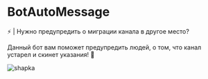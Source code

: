 # BotAutoMessage

⚡ | Нужно предупредить о миграции канала в другое место?

Данный бот вам поможет предупредить людей, о том, что канал устарел и скинет указания! 🤖

![shapka](https://github.com/xNeizy/BotAutoMessage/assets/89652352/324c46cd-55e2-42f6-ba89-2138267b8537)

